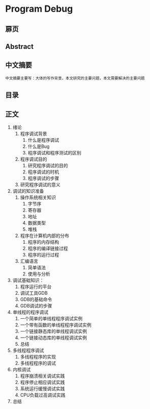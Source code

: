 # Program Debug
## 扉页
## Abstract
## 中文摘要
    中文摘要主要写：大体的写作背景，本文研究的主要问题，本文需要解决的主要问题
## 目录
## 正文
1. 绪论
    1. 程序调试背景
        1. 什么是程序调试
        2. 什么是Bug
        2. 程序调试和程序测试的区别
    2. 程序调试目的 
        1. 研究程序调试的目的
        2. 程序调试的时机
        3. 程序调试的步骤
    3. 研究程序调试的意义
2. 调试的知识准备
    1. 操作系统相关知识
        1. 字节序
        2. 寄存器
        3. 地址
        4. 数据类型
        5. 堆栈
    2. 程序在计算机内部的分布
        1. 程序的内存结构
        2. 程序的编译链接过程
        3. 程序的运行过程
    3. 汇编语言
        1. 简单语法
        2. 使用与分析
3. 调试基础知识：
    1. 程序运行的平台
    2. 调试工具GDB
    3. GDB的基础命令
    4. GDB调试的步骤
4. 单线程的程序调试
    1. 一个简单的单线程程序调试实例
    2. 一个带有函数的单线程程序调试实例
    3. 一个链接静态库的单线程调试实例
    4. 一个链接动态库的单线程调试实例
    5. 总结
5. 多线程程序调试
    1. 多线程程序的实现
    2. 多线程程序的调试
6. 内核调试
    1. 程序崩溃相关调试实践
    2. 程序停止相应调试实践
    3. 系统运行缓慢调试实践
    4. CPU负载过高调试实践
7. 总结